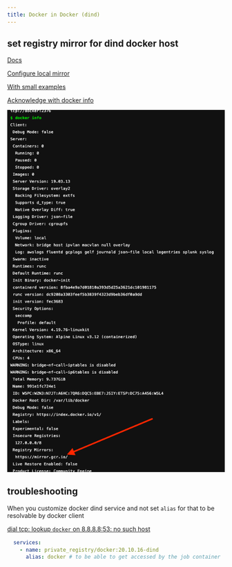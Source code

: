 ```yaml
---
title: Docker in Docker (dind)
---
```


## set registry mirror for dind docker host

[Docs](https://docs.gitlab.com/ee/ci/docker/using_docker_build.html#enable-registry-mirror-for-dockerdind-service)

[Configure local mirror](https://github.com/docker-library/docker/issues/38#issuecomment-529049778)

[With small examples](https://gitlab.com/gitlab-org/gitlab-runner/-/issues/27171)

[Acknowledge with docker info](https://gitlab.com/-/project/250833/uploads/95092f181f5b395cd9212ccfde317ae9/Screen_Shot_2020-10-27_at_14.19.43.png)

![Acknowledge with docker info](image-1.png)

## troubleshooting

When you customize docker dind service and not set `alias` for that to be resolvable by docker client

[dial tcp: lookup `docker` on 8.8.8.8:53: no such host](https://stackoverflow.com/questions/64902228/gitlab-ci-cd-docker-in-docker-failing-with-custom-dind-service)

```yaml
  services:
    - name: private_registry/docker:20.10.16-dind
      alias: docker # to be able to get accessed by the job container
```
